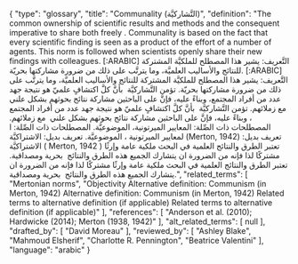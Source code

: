 {
    "type": "glossary",
    "title": "Communality (التَّشاركيَّة)",
    "definition": "The common ownership of scientific results and methods and the consequent imperative to share both freely . Communality is based on the fact that every scientific finding is seen as a product of the effort of a number of agents. This norm is followed when scientists openly share their new findings with colleagues. [:ARABIC] التَّعريف: يشير هذا المصطلح للملكيَّة المشتركة للنتائج والأساليب العلميَّة، وما يترتَّب على ذلك من ضرورة مشاركتها بحريّة. [:ARABIC] التَّعريف: يشير هذا المصطلح للملكيَّة المشتركة للنتائج والأساليب العلميَّة، وما يترتَّب على ذلك من ضرورة مشاركتها بحريّة. تؤمن التَّشاركيَّة  بأنَّ كلَّ اكتشافٍ علميّ هو نتيجة جهد عدد من أفراد المجتمع، وبناءً عليه، فإنَّ على الباحثين مشاركة نتائج بحوثهم بشكل علني  مع زملائهم. تؤمن التَّشاركيَّة  بأنَّ كلَّ اكتشافٍ علميّ هو نتيجة جهد عدد من أفراد المجتمع ، وبناءً عليه، فإنَّ على الباحثين مشاركة نتائج بحوثهم بشكل علني  مع زملائهم. المصطلحات ذات الصِّلة: المعايير الميرتونية، الموضوعيَّة. المصطلحات ذات الصِّلة: ا لمعايير الميرتونية ، الموضوعيَّة. تعريف بديل: الاشتراكيَّة (Merton, 1942) تعريف بديل: الاشتراكيَّة ( Merton, 1942 ) تعتبر الطرق والنتائج العلمية في البحث ملكية عامة وإرثًا مشتركًا لذا فإنه من الضرورة ان يتشارك الجميع هذه الطرق والنتائج  بحرية ومصداقية. تعتبر الطرق والنتائج العلمية في البحث ملكية عامة وإرثًا مشتركًا لذا فإنه من الضرورة ان يتشارك الجميع هذه الطرق والنتائج  بحرية ومصداقية.",
    "related_terms": [
        "Mertonian norms",
        "Objectivity Alternative definition: Communism (in Merton, 1942) Alternative definition: Communism (in Merton, 1942) Related terms to alternative definition (if applicable) Related terms to alternative definition (if applicable)"
    ],
    "references": [
        "Anderson et al. (2010); Hardwicke (2014); Merton (1938, 1942)"
    ],
    "alt_related_terms": [
        null
    ],
    "drafted_by": [
        "David Moreau"
    ],
    "reviewed_by": [
        "Ashley Blake",
        "Mahmoud Elsherif",
        "Charlotte R. Pennington",
        "Beatrice Valentini"
    ],
    "language": "arabic"
}